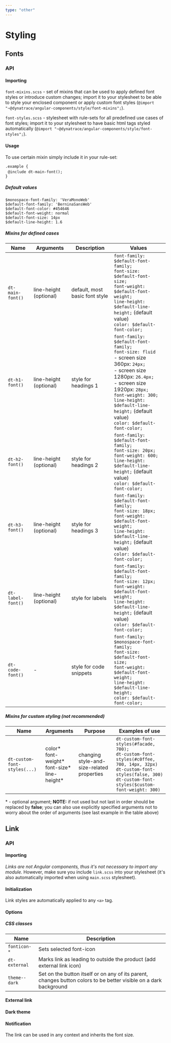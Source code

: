 ```yaml
---
type: "other"
---
```


# Styling

## Fonts

### API

#### Importing

`font-mixins.scss` - set of mixins that can be used to apply defined font styles or introduce custom changes; import it to your stylesheet to be able to style your enclosed component or apply custom font styles (`@import "~@dynatrace/angular-components/style/font-mixins";`).

`font-styles.scss` - stylesheet with rule-sets for all predefined use cases of font styles; import it to your stylesheet to have basic html tags styled automatically (`@import "~@dynatrace/angular-components/style/font-styles";`).


#### Usage 

To use certain mixin simply include it in your rule-set:

`.example {` <br> &nbsp;&nbsp;`@include dt-main-font();` <br> `}`

##### Default values

`$monospace-font-family: 'VeraMonoWeb'`<br>
`$default-font-family: 'BerninaSansWeb'`<br>
`$default-font-color: #454646`<br>
`$default-font-weight: normal`<br>
`$default-font-size: 14px`<br>
`$default-line-height: 1.6`

##### Mixins for defined cases

| Name | Arguments | Description | Values |
| --- | --- | --- | --- |
| `dt-main-font()` | line-height (optional) | default, most basic font style | `font-family: $default-font-family;` <br> `font-size: $default-font-size;` <br>  `font-weight: $default-font-weight;` <br> `line-height: $default-line-height;` (default value) <br> `color: $default-font-color;` |
| `dt-h1-font()` | line-height (optional) | style for headings 1 | `font-family: $default-font-family;` <br> `font-size: fluid` <br> - screen size 360px: `24px;` <br> - screen size 1280px: `26.4px;` <br> - screen size 1920px: `28px;`  <br>  `font-weight: 300;` <br> `line-height: $default-line-height;` (default value) <br> `color: $default-font-color;` |
| `dt-h2-font()` | line-height (optional) | style for headings 2 | `font-family: $default-font-family;` <br> `font-size: 20px;` <br>  `font-weight: 600;` <br> `line-height: $default-line-height;` (default value) <br> `color: $default-font-color;` |
| `dt-h3-font()` | line-height (optional) | style for headings 3 | `font-family: $default-font-family;` <br> `font-size: 18px;` <br>  `font-weight: $default-font-weight;` <br> `line-height: $default-line-height;` (default value) <br> `color: $default-font-color;` |
| `dt-label-font()` | line-height (optional) | style for labels | `font-family: $default-font-family;` <br> `font-size: 12px;` <br>  `font-weight: $default-font-weight;` <br> `line-height: $default-line-height;` (default value) <br> `color: $default-font-color;` |
| `dt-code-font()` | - | style for code snippets | `font-family: $monospace-font-family;` <br> `font-size: $default-font-size;` <br>  `font-weight: $default-font-weight;` <br> `line-height: $default-line-height;` <br> `color: $default-font-color;` |


##### Mixins for custom styling (not recommended)

 | Name | Arguments | Purpose | Examples of use |
 | --- | --- | --- | --- |
 | `dt-custom-font-styles(...)` | color* <br> font-weight* <br> font-size* <br> line-height*  | changing style-and-size-related properties | `dt-custom-font-styles(#facade, 700);` <br> `dt-custom-font-styles(#c0ffee, 700, 14px, 32px)` <br> `dt-custom-font-styles(false, 300)` <br> `dt-custom-font-styles($custom-font-weight: 300)` <br> |
 
 
 \* - optional argument; **NOTE:** if not used but not last in order should be replaced by **false**; you can also use explicitly specified arguments not to worry about the order of arguments (see last example in the table above)  

## Link

<docs-source-example example="LinkSimpleExample"></docs-source-example>

### API

#### Importing

*Links are not Angular components, thus it's not necessary to import any module.* However, make sure you include `link.scss`
into your stylesheet (it's also automatically imported when using `main.scss` stylesheet).

#### Initialization

Link styles are automatically applied to any `<a>` tag.

#### Options

##### CSS classes

| Name | Description|
| --- | --- |
| `fonticon-*` | Sets selected font-icon |
| `dt-external` | Marks link as leading to outside the product (add external link icon) |
| `theme--dark` | Set on the button itself or on any of its parent, changes button colors to be better visible on a dark background |

#### External link

<docs-source-example example="LinkExternalExample"></docs-source-example>

#### Dark theme

<docs-source-example example="LinkDarkExample" themedark="true"></docs-source-example>

#### Notification

The link can be used in any context and inherits the font size.

<docs-source-example example="LinkNotificationExample"></docs-source-example>
